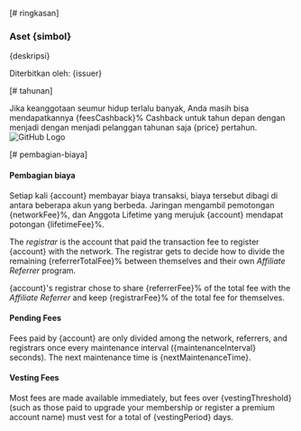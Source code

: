 [# ringkasan]

### Aset {simbol}

{deskripsi}

Diterbitkan oleh: {issuer}

[# tahunan]

Jika keanggotaan seumur hidup terlalu banyak, Anda masih bisa mendapatkannya {feesCashback}% Cashback untuk tahun depan dengan menjadi dengan menjadi pelanggan tahunan saja {price} pertahun. ![GitHub Logo](/images/logo.png)

[# pembagian-biaya]

#### Pembagian biaya

Setiap kali {account} membayar biaya transaksi, biaya tersebut dibagi di antara beberapa akun yang berbeda. Jaringan mengambil pemotongan {networkFee}%, dan Anggota Lifetime yang merujuk {account} mendapat potongan {lifetimeFee}%.

The *registrar* is the account that paid the transaction fee to register {account} with the network. The registrar gets to decide how to divide the remaining {referrerTotalFee}% between themselves and their own *Affiliate Referrer* program.

{account}'s registrar chose to share {referrerFee}% of the total fee with the *Affiliate Referrer* and keep {registrarFee}% of the total fee for themselves.

#### Pending Fees

Fees paid by {account} are only divided among the network, referrers, and registrars once every maintenance interval ({maintenanceInterval} seconds). The next maintenance time is {nextMaintenanceTime}.

#### Vesting Fees

Most fees are made available immediately, but fees over {vestingThreshold} (such as those paid to upgrade your membership or register a premium account name) must vest for a total of {vestingPeriod} days.